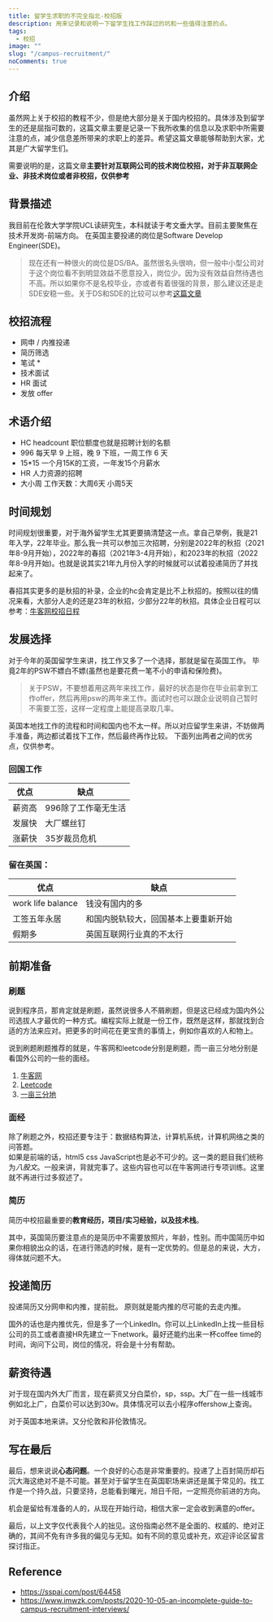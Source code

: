 ```yaml
---
title: 留学生求职的不完全指北-校招版
description: 用来记录和说明一下留学生找工作踩过的坑和一些值得注意的点。
tags:
  - 校招
image: ""
slug: "/campus-recruitment/"
noComments: true
---
```


## 介绍
虽然网上关于校招的教程不少，但是绝大部分是关于国内校招的。具体涉及到留学生的还是屈指可数的，这篇文章主要是记录一下我所收集的信息以及求职中所需要注意的点，减少信息差所带来的求职上的差异。希望这篇文章能够帮助到大家，尤其是广大留学生们。

需要说明的是，这篇文章**主要针对互联网公司的技术岗位校招，对于非互联网企业、非技术岗位或者非校招，仅供参考**

## 背景描述

我目前在伦敦大学学院UCL读研究生，本科就读于考文垂大学。目前主要聚焦在技术开发岗-前端方向。 在英国主要投递的岗位是Software Develop Engineer(SDE)。


> 现在还有一种很火的岗位是DS/BA。虽然很名头很响，但一般中小型公司对于这个岗位看不到明显效益不愿意投入，岗位少。因为没有效益自然待遇也不高。所以如果你不是名校毕业，亦或者有着很强的背景，那么建议还是走SDE安稳一些。关于DS和SDE的比较可以参考[这篇文章](http://www.xiaogeedu.com/nd.jsp?id=83)


## 校招流程
* 网申 / 内推投递
* 简历筛选
* 笔试 *
* 技术面试
* HR 面试 
* 发放 offer

## 术语介绍
* HC headcount 职位额度也就是招聘计划的名额
* 996 每天早 9 上班，晚 9 下班，一周工作 6 天
* 15*15 一个月15K的工资，一年发15个月薪水
* HR 人力资源的招聘
* 大小周 工作天数：大周6天 小周5天
  
## 时间规划
时间规划很重要，对于海外留学生尤其更要搞清楚这一点。拿自己举例，我是21年入学，22年毕业。那么我一共可以参加三次招聘，分别是2022年的秋招（2021年8-9月开始），2022年的春招（2021年3-4月开始），和2023年的秋招（2022年8-9月开始)。也就是说其实21年九月份入学的时候就可以试着投递简历了并找起来了。  

春招其实更多的是秋招的补录，企业的hc会肯定是比不上秋招的。按照以往的情况来看，大部分人走的还是23年的秋招，少部分22年的秋招。具体企业日程可以参考：[牛客网校招日程](https://www.nowcoder.com/school/schedule?firstScroll=true)

## 发展选择
对于今年的英国留学生来讲，找工作又多了一个选择，那就是留在英国工作。 毕竟2年的PSW不嫖白不嫖(虽然也是要花费一笔不小的申请和保险费)。  
> 关于PSW，不要想着用这两年来找工作，最好的状态是你在毕业前拿到工作offer，然后再用psw的两年来工作。面试时也可以跟企业说明自己暂时不需要工签，这样一定程度上能提高录取几率。

英国本地找工作的流程和时间和国内也不太一样。所以对应留学生来讲，不妨做两手准备，两边都试着找下工作，然后最终再作比较。 下面列出两者之间的优劣点，仅供参考。

### 回国工作
|  优点   | 缺点  |
|  ----  | ----  |
| 薪资高  | 996除了工作毫无生活 |
| 发展快  | 大厂螺丝钉 |
| 涨薪快  | 35岁裁员危机 |

### 留在英国：
|  优点   | 缺点  |
|  ----   | ----  |
| work life balance  | 钱没有国内的多 |
| 工签五年永居  | 和国内脱轨较大，回国基本上要重新开始 |
| 假期多  | 英国互联网行业真的不太行 |


## 前期准备

### 刷题
说到程序员，那肯定就是刷题，虽然说很多人不屑刷题，但是这已经成为国内外公司选拔人才最优的一种方式。编程实际上就是一份工作，既然是这样，那就找到合适的方法来应对。把更多的时间花在更宝贵的事情上，例如你喜欢的人和物上。

说到刷题刷题推荐的就是，牛客网和leetcode分别是刷题，而一亩三分地分别是看国外公司的一些的面经。
1. [牛客网](https://www.nowcoder.com/)
2. [Leetcode](https://leetcode.com/)
3. [一亩三分地](https://www.1point3acres.com/bbs/) 

### 面经
除了刷题之外，校招还要专注于：数据结构算法，计算机系统，计算机网络之类的问答题。  
如果是前端的话，html5 css JavaScript也是必不可少的。这一类的题目我们统称为*八股文*。一般来讲，背就完事了。这些内容也可以在牛客网进行专项训练。这里就不再进行过多叙述了。
### 简历
简历中校招最重要的**教育经历，项目/实习经验，以及技术栈**。

其中，英国简历要注意点的是简历中不需要放照片，年龄，性别。而中国简历中如果你相貌出众的话，在进行筛选的时候，是有一定优势的。但是总的来说，大方，得体就问题不大。

## 投递简历
投递简历又分网申和内推，提前批。 原则就是能内推的尽可能的去走内推。

国外的话也是内推优先，但是多了一个LinkedIn。你可以上LinkedIn上找一些目标公司的员工或者直接HR先建立一下network。最好还能约出来一杯coffee time的时间，询问下公司，岗位的情况，将会是十分有帮助。

## 薪资待遇

对于现在国内外大厂而言，现在薪资又分白菜价，sp，ssp。大厂在一些一线城市例如北上广，白菜价可以达到30w。具体情况可以去小程序offershow上查询。

对于英国本地来讲。又分伦敦和非伦敦情况。

## 写在最后
最后，想来说说**心态问题**。一个良好的心态是非常重要的。投递了上百封简历却石沉大海这绝对不是不可能。甚至对于留学生在英国职场来讲还是属于常见的。找工作是一个持久战，只要坚持，总能看到曙光，旭日千阳，一定照亮你前进的方向。

机会是留给有准备的人的，从现在开始行动，相信大家一定会收到满意的offer。

最后，以上文字仅代表我个人的拙见。这份指南必然不是全面的、权威的、绝对正确的，其间不免有许多我的偏见与无知。如有不同的意见或补充，欢迎评论区留言探讨指正。

## Reference
* https://sspai.com/post/64458 
* https://www.imwzk.com/posts/2020-10-05-an-incomplete-guide-to-campus-recruitment-interviews/